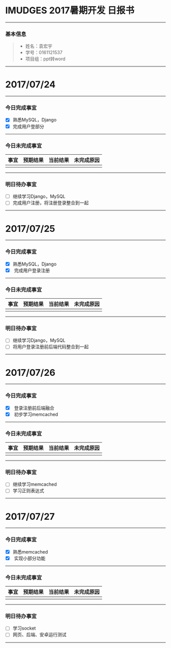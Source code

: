 # IMUDGES 2017暑期开发 日报书
-------


### 基本信息
> * 姓名：袁宏宇
> * 学号：0161121537
> * 项目组：ppt转word

-------


# 2017/07/24

-------

### 今日完成事宜
- [x]  熟悉MySQL，Django
- [x]  完成用户登部分

-----
### 今日未完成事宜


| 事宜     |预期结果| 当前结果  | 未完成原因   | 
| --------   | -----:  | -----:  | :----:  |
|    |   |   |   |


------
### 明日待办事宜
- [ ] 继续学习Django，MySQL
- [ ] 完成用户注册，将注册登录整合到一起
-------

# 2017/07/25

-------

### 今日完成事宜
- [x]  熟悉MySQL，Django
- [x]  完成用户登录注册

-----
### 今日未完成事宜


| 事宜     |预期结果| 当前结果  | 未完成原因   | 
| --------   | -----:  | -----:  | :----:  |
|    |   |   |   |


------
### 明日待办事宜
- [ ] 继续学习Django，MySQL
- [ ] 将用户登录注册前后端代码整合到一起
-------
# 2017/07/26

-------

### 今日完成事宜
- [x]  登录注册前后端融合
- [x]  初步学习memcached

-----
### 今日未完成事宜


| 事宜     |预期结果| 当前结果  | 未完成原因   | 
| --------   | -----:  | -----:  | :----:  |
|    |   |   |   |


------
### 明日待办事宜
- [ ] 继续学习memcached
- [ ] 学习正则表达式
-------
# 2017/07/27

-------

### 今日完成事宜
- [x]  熟悉memcached
- [x]  实现小部分功能

-----
### 今日未完成事宜


| 事宜     |预期结果| 当前结果  | 未完成原因   | 
| --------   | -----:  | -----:  | :----:  |
|    |   |   |   |


------
### 明日待办事宜
- [ ] 学习socket
- [ ] 网页、后端、安卓运行测试
-------

